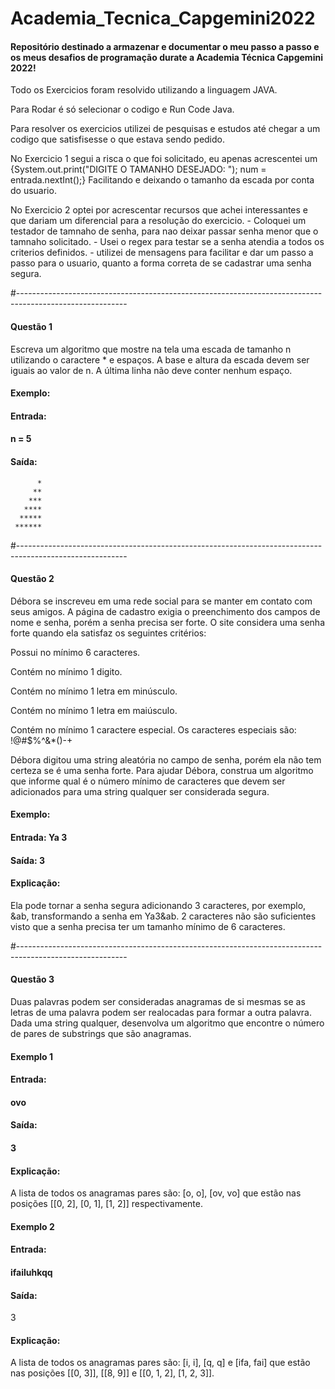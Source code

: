 # Academia_Tecnica_Capgemini2022
<h4>Repositório destinado a armazenar e documentar o meu passo a passo e os meus desafios de programação durate a Academia Técnica Capgemini 2022!</h4>

<p>Todo os Exercicios foram resolvido utilizando a linguagem JAVA.</p>
<p>Para Rodar é só selecionar o codigo e Run Code Java.</p>
<p>Para resolver os exercicios utilizei de pesquisas e estudos até chegar a um codigo que satisfisesse
o que estava sendo pedido.</p>
<p> 
   No Exercicio 1 segui a risca o que foi solicitado, eu apenas acrescentei um 
   {System.out.print("DIGITE O TAMANHO DESEJADO: ");
   num = entrada.nextInt();} Facilitando e deixando o tamanho 
   da escada por conta do usuario.
</p>
<p>
   No Exercicio 2 optei por acrescentar recursos que achei interessantes e que dariam um diferencial 
   para a resolução do exercicio. 
   - Coloquei um testador de tamnaho de senha, para nao deixar passar senha menor que o tamnaho solicitado.
   - Usei o regex para testar se a senha atendia a todos os criterios definidos.
   - utilizei de mensagens para facilitar e dar um passo a passo para o usuario, quanto a forma correta 
   de se cadastrar uma senha segura.     
</p>     



#---------------------------------------------------------------------------------------------------------

<h4>Questão 1</h5>
<p>Escreva um algoritmo que mostre na tela uma escada de tamanho n utilizando o caractere * e espaços. 
A base e altura da escada devem ser iguais ao valor de n. A última linha não deve conter nenhum espaço.</p>
<h4>Exemplo:</h4>
<h4>Entrada:</h4> 
<h4>n = 5</h4>

<h4>Saída:</h4> 

<p>
     
          *
         **
        ***
       ****
      *****
     ******

</p>


#---------------------------------------------------------------------------------------------------------

<h4>Questão 2</h5>

<p>
Débora se inscreveu em uma rede social para se manter em contato com seus amigos. A
página de cadastro exigia o preenchimento dos campos de nome e senha, porém a senha precisa ser
forte. O site considera uma senha forte quando ela satisfaz os seguintes critérios:
</p>

<p> Possui no mínimo 6 caracteres.</p>
<p> Contém no mínimo 1 digito.</p>
<p> Contém no mínimo 1 letra em minúsculo.</p>
<p> Contém no mínimo 1 letra em maiúsculo.</p>
<p> Contém no mínimo 1 caractere especial. Os caracteres especiais são: !@#$%^&*()-+</p>

<p>
Débora digitou uma string aleatória no campo de senha, porém ela não tem certeza se é uma
senha forte. Para ajudar Débora, construa um algoritmo que informe qual é o número mínimo de
caracteres que devem ser adicionados para uma string qualquer ser considerada segura.
</p>

<h4>Exemplo:</h4>
<h4>Entrada: Ya 3</h4>
<h4>Saída: 3 </h4>

<h4>Explicação:</h4>
<p>
Ela pode tornar a senha segura adicionando 3 caracteres, por exemplo, &ab, transformando
a senha em Ya3&ab. 2 caracteres não são suficientes visto que a senha precisa ter um tamanho
mínimo de 6 caracteres.
</p>


#---------------------------------------------------------------------------------------------------------


<h4>Questão 3</h5>

<p>
Duas palavras podem ser consideradas anagramas de si mesmas se as letras de uma palavra
podem ser realocadas para formar a outra palavra. Dada uma string qualquer, desenvolva um
algoritmo que encontre o número de pares de substrings que são anagramas.
</p>

<h4>Exemplo 1</h4>
<h4>Entrada:</h4>
<h4>ovo</h4>
<h4>Saída:</h4>
<h4>3</h4>

<h4>Explicação:</h4>
<p>A lista de todos os anagramas pares são: [o, o], [ov, vo] que estão nas posições [[0, 2], [0, 1],
[1, 2]] respectivamente.</p>


<h4>Exemplo 2</h4>
<h4>Entrada:</h4>
<h4>ifailuhkqq</h4>
<h4>Saída:</h4>
<h>3</h4>

<h4>Explicação:</h4>
<p>A lista de todos os anagramas pares são: [i, i], [q, q] e [ifa, fai] que estão nas posições [[0, 3]],
[[8, 9]] e [[0, 1, 2], [1, 2, 3]].</p>


